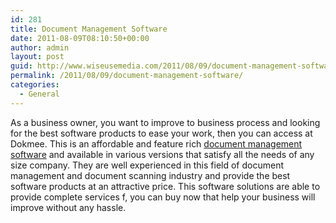 ```yaml
---
id: 281
title: Document Management Software
date: 2011-08-09T08:10:50+00:00
author: admin
layout: post
guid: http://www.wiseusemedia.com/2011/08/09/document-management-software/
permalink: /2011/08/09/document-management-software/
categories:
  - General
---
```

As a business owner, you want to improve to business process and looking for the best software products to ease your work, then you can access at Dokmee. This is an affordable and feature rich [document management software](http://www.dokmee.net/) and available in various versions that satisfy all the needs of any size company. They are well experienced in this field of document management and document scanning industry and provide the best software products at an attractive price. This software solutions are able to provide complete services f, you can buy now that help your business will improve without any hassle.